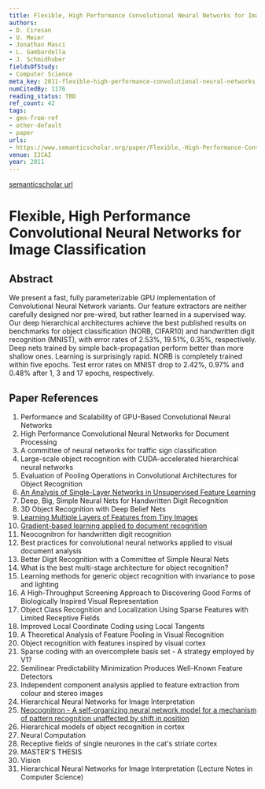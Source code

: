 ```yaml
---
title: Flexible, High Performance Convolutional Neural Networks for Image Classification
authors:
- D. Ciresan
- U. Meier
- Jonathan Masci
- L. Gambardella
- J. Schmidhuber
fieldsOfStudy:
- Computer Science
meta_key: 2011-flexible-high-performance-convolutional-neural-networks-for-image-classification
numCitedBy: 1176
reading_status: TBD
ref_count: 42
tags:
- gen-from-ref
- other-default
- paper
urls:
- https://www.semanticscholar.org/paper/Flexible,-High-Performance-Convolutional-Neural-for-Ciresan-Meier/5a47ba057a858f8c024d2518cc3731fc7eb40de1?sort=total-citations
venue: IJCAI
year: 2011
---
```


[semanticscholar url](https://www.semanticscholar.org/paper/Flexible,-High-Performance-Convolutional-Neural-for-Ciresan-Meier/5a47ba057a858f8c024d2518cc3731fc7eb40de1?sort=total-citations)

# Flexible, High Performance Convolutional Neural Networks for Image Classification

## Abstract

We present a fast, fully parameterizable GPU implementation of Convolutional Neural Network variants. Our feature extractors are neither carefully designed nor pre-wired, but rather learned in a supervised way. Our deep hierarchical architectures achieve the best published results on benchmarks for object classification (NORB, CIFAR10) and handwritten digit recognition (MNIST), with error rates of 2.53%, 19.51%, 0.35%, respectively. Deep nets trained by simple back-propagation perform better than more shallow ones. Learning is surprisingly rapid. NORB is completely trained within five epochs. Test error rates on MNIST drop to 2.42%, 0.97% and 0.48% after 1, 3 and 17 epochs, respectively.

## Paper References

1. Performance and Scalability of GPU-Based Convolutional Neural Networks
2. High Performance Convolutional Neural Networks for Document Processing
3. A committee of neural networks for traffic sign classification
4. Large-scale object recognition with CUDA-accelerated hierarchical neural networks
5. Evaluation of Pooling Operations in Convolutional Architectures for Object Recognition
6. [An Analysis of Single-Layer Networks in Unsupervised Feature Learning](2011-an-analysis-of-single-layer-networks-in-unsupervised-feature-learning)
7. Deep, Big, Simple Neural Nets for Handwritten Digit Recognition
8. 3D Object Recognition with Deep Belief Nets
9. [Learning Multiple Layers of Features from Tiny Images](2009-learning-multiple-layers-of-features-from-tiny-images)
10. [Gradient-based learning applied to document recognition](1998-lenet5.md)
11. Neocognitron for handwritten digit recognition
12. Best practices for convolutional neural networks applied to visual document analysis
13. Better Digit Recognition with a Committee of Simple Neural Nets
14. What is the best multi-stage architecture for object recognition?
15. Learning methods for generic object recognition with invariance to pose and lighting
16. A High-Throughput Screening Approach to Discovering Good Forms of Biologically Inspired Visual Representation
17. Object Class Recognition and Localization Using Sparse Features with Limited Receptive Fields
18. Improved Local Coordinate Coding using Local Tangents
19. A Theoretical Analysis of Feature Pooling in Visual Recognition
20. Object recognition with features inspired by visual cortex
21. Sparse coding with an overcomplete basis set - A strategy employed by V1?
22. Semilinear Predictability Minimization Produces Well-Known Feature Detectors
23. Independent component analysis applied to feature extraction from colour and stereo images
24. Hierarchical Neural Networks for Image Interpretation
25. [Neocognitron - A self-organizing neural network model for a mechanism of pattern recognition unaffected by shift in position](2004-neocognitron-a-self-organizing-neural-network-model-for-a-mechanism-of-pattern-recognition-unaffected-by-shift-in-position)
26. Hierarchical models of object recognition in cortex
27. Neural Computation
28. Receptive fields of single neurones in the cat's striate cortex
29. MASTER'S THESIS
30. Vision
31. Hierarchical Neural Networks for Image Interpretation (Lecture Notes in Computer Science)
